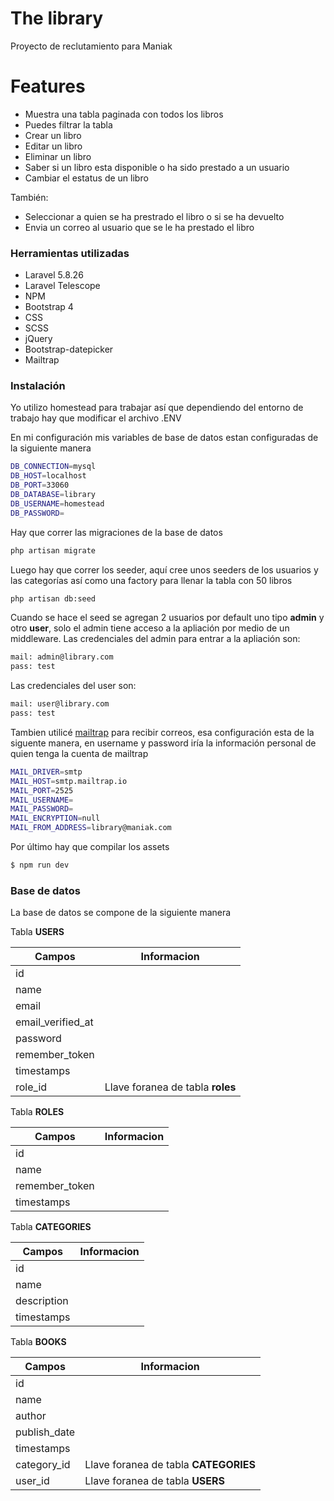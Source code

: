 # The library

Proyecto de reclutamiento para Maniak

# Features

  - Muestra una tabla paginada con todos los libros
  - Puedes filtrar la tabla
  - Crear un libro
  - Editar un libro
  - Eliminar un libro
  - Saber si un libro esta disponible o ha sido prestado a un usuario
  - Cambiar el estatus de un libro

También:
  - Seleccionar a quien se ha prestrado el libro o si se ha devuelto
  - Envia un correo al usuario que se le ha prestado el libro

### Herramientas utilizadas

* Laravel 5.8.26
* Laravel Telescope
* NPM
* Bootstrap 4
* CSS
* SCSS 
* jQuery
* Bootstrap-datepicker
* Mailtrap

### Instalación

Yo utilizo homestead para trabajar así que dependiendo del entorno de trabajo hay que modificar el archivo .ENV

En mi configuración mis variables de base de datos estan configuradas de la siguiente manera
```sh
DB_CONNECTION=mysql
DB_HOST=localhost
DB_PORT=33060
DB_DATABASE=library
DB_USERNAME=homestead
DB_PASSWORD=
```

Hay que correr las migraciones de la base de datos

```sh
php artisan migrate
```

Luego hay que correr los seeder, aquí cree unos seeders de los usuarios y las categorías así
como una factory para llenar la tabla con 50 libros

```sh
php artisan db:seed
```
Cuando se hace el seed se agregan 2 usuarios por default uno tipo **admin** y otro **user**, solo el admin tiene acceso a la apliación por medio de un middleware. Las credenciales del admin para entrar a la apliación son:
```sh
mail: admin@library.com
pass: test
```
Las credenciales del user son:
```sh
mail: user@library.com
pass: test
```

Tambien utilicé [mailtrap](https://mailtrap.io) para recibir correos, esa configuración esta de la siguente manera, en username y password iría la información personal de quien tenga la cuenta de mailtrap
```sh
MAIL_DRIVER=smtp
MAIL_HOST=smtp.mailtrap.io
MAIL_PORT=2525
MAIL_USERNAME=
MAIL_PASSWORD=
MAIL_ENCRYPTION=null
MAIL_FROM_ADDRESS=library@maniak.com
```

Por último hay que compilar los assets
```sh
$ npm run dev
```

### Base de datos

La base de datos se compone de la siguiente manera

Tabla **USERS**

| Campos            | Informacion                     |
| ------------------|---------------------------------|
| id                |                                 |       
| name              |                                 |
| email             |                                 |
| email_verified_at |                                 |
| password          |                                 |
| remember_token    |                                 |
| timestamps        |                                 |
| role_id           | Llave foranea de tabla **roles**|

Tabla **ROLES**

| Campos            | Informacion                    |
| -------------     | ------------------------------ |
| id                |       |
| name              |      |
| remember_token    |      |
| timestamps        |      |

Tabla **CATEGORIES**

| Campos            | Informacion                    |
| -------------     | ------------------------------ |
| id                |       |
| name              |      |
| description             |      |
| timestamps        |      |

Tabla **BOOKS**

| Campos            | Informacion                    |
| -------------     | ------------------------------ |
| id                |       |
| name              |      |
| author             |      |
| publish_date |      |
| timestamps        |      |
| category_id           | Llave foranea de tabla **CATEGORIES**     |
| user_id           | Llave foranea de tabla **USERS**     |



















